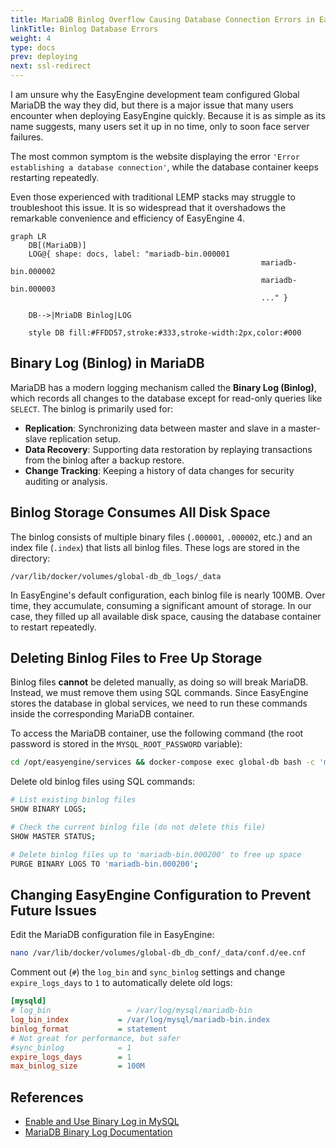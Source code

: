 ```yaml
---
title: MariaDB Binlog Overflow Causing Database Connection Errors in EasyEngine
linkTitle: Binlog Database Errors
weight: 4
type: docs
prev: deploying
next: ssl-redirect
---
```


I am unsure why the EasyEngine development team configured Global MariaDB the way they did, but there is a major issue that many users encounter when deploying EasyEngine quickly. Because it is as simple as its name suggests, many users set it up in no time, only to soon face server failures.  

The most common symptom is the website displaying the error `'Error establishing a database connection'`, while the database container keeps restarting repeatedly.  

Even those experienced with traditional LEMP stacks may struggle to troubleshoot this issue. It is so widespread that it overshadows the remarkable convenience and efficiency of EasyEngine 4.  

```mermaid {align="left" zoom="true"}
graph LR
	DB[(MariaDB)]
	LOG@{ shape: docs, label: "mariadb-bin.000001
														mariadb-bin.000002
														mariadb-bin.000003
														..." }

	DB-->|MriaDB Binlog|LOG
	
	style DB fill:#FFDD57,stroke:#333,stroke-width:2px,color:#000
```
 
## Binary Log (Binlog) in MariaDB  

MariaDB has a modern logging mechanism called the **Binary Log (Binlog)**, which records all changes to the database except for read-only queries like `SELECT`. The binlog is primarily used for:  

- **Replication**: Synchronizing data between master and slave in a master-slave replication setup.  
- **Data Recovery**: Supporting data restoration by replaying transactions from the binlog after a backup restore.  
- **Change Tracking**: Keeping a history of data changes for security auditing or analysis.  

## Binlog Storage Consumes All Disk Space  

The binlog consists of multiple binary files (`.000001`, `.000002`, etc.) and an index file (`.index`) that lists all binlog files. These logs are stored in the directory:  

```
/var/lib/docker/volumes/global-db_db_logs/_data
```  

In EasyEngine's default configuration, each binlog file is nearly 100MB. Over time, they accumulate, consuming a significant amount of storage. In our case, they filled up all available disk space, causing the database container to restart repeatedly.  

## Deleting Binlog Files to Free Up Storage  

Binlog files **cannot** be deleted manually, as doing so will break MariaDB. Instead, we must remove them using SQL commands. Since EasyEngine stores the database in global services, we need to run these commands inside the corresponding MariaDB container.  

To access the MariaDB container, use the following command (the root password is stored in the `MYSQL_ROOT_PASSWORD` variable):  

```bash
cd /opt/easyengine/services && docker-compose exec global-db bash -c 'mysql -uroot -p${MYSQL_ROOT_PASSWORD}'
```  

Delete old binlog files using SQL commands:  

```bash
# List existing binlog files
SHOW BINARY LOGS;  

# Check the current binlog file (do not delete this file)
SHOW MASTER STATUS;  

# Delete binlog files up to 'mariadb-bin.000200' to free up space
PURGE BINARY LOGS TO 'mariadb-bin.000200';  
```  

## Changing EasyEngine Configuration to Prevent Future Issues  

Edit the MariaDB configuration file in EasyEngine:  

```bash
nano /var/lib/docker/volumes/global-db_db_conf/_data/conf.d/ee.cnf
```  

Comment out (`#`) the `log_bin` and `sync_binlog` settings and change `expire_logs_days` to `1` to automatically delete old logs:  

```ini
[mysqld]
# log_bin                 = /var/log/mysql/mariadb-bin
log_bin_index           = /var/log/mysql/mariadb-bin.index
binlog_format           = statement
# Not great for performance, but safer
#sync_binlog            = 1
expire_logs_days        = 1
max_binlog_size         = 100M
```  

## References  

- [Enable and Use Binary Log in MySQL](https://snapshooter.com/learn/mysql/enable-and-use-binary-log-mysql)  
- [MariaDB Binary Log Documentation](https://mariadb.com/kb/en/binary-log/)  

